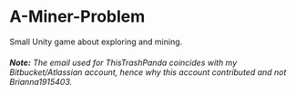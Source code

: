 # A-Miner-Problem
Small Unity game about exploring and mining.

###### **Note:** The email used for ThisTrashPanda coincides with my Bitbucket/Atlassian account, hence why this account contributed and not Brianna1915403.
